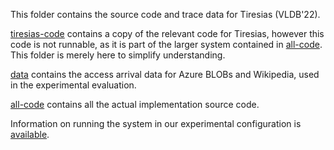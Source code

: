This folder contains the source code and trace data for Tiresias (VLDB'22).

[tiresias-code](tiresisas-code/) contains a copy of the relevant code for Tiresias, however this code is not runnable, as it is part of the larger system contained in [all-code](all-code/). This folder is merely here to simplify understanding.

[data](data/) contains the access arrival data for Azure BLOBs and Wikipedia, used in the experimental evaluation.

[all-code](all-code/) contains all the actual implementation source code.

Information on running the system in our experimental configuration is [available](docs/Running.md).
